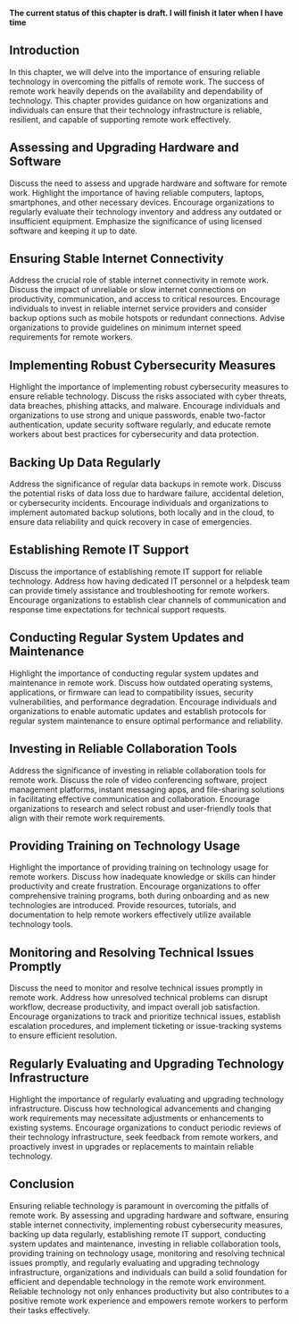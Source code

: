 **The current status of this chapter is draft. I will finish it later when I have time**

Introduction
------------

In this chapter, we will delve into the importance of ensuring reliable technology in overcoming the pitfalls of remote work. The success of remote work heavily depends on the availability and dependability of technology. This chapter provides guidance on how organizations and individuals can ensure that their technology infrastructure is reliable, resilient, and capable of supporting remote work effectively.

Assessing and Upgrading Hardware and Software
---------------------------------------------

Discuss the need to assess and upgrade hardware and software for remote work. Highlight the importance of having reliable computers, laptops, smartphones, and other necessary devices. Encourage organizations to regularly evaluate their technology inventory and address any outdated or insufficient equipment. Emphasize the significance of using licensed software and keeping it up to date.

Ensuring Stable Internet Connectivity
-------------------------------------

Address the crucial role of stable internet connectivity in remote work. Discuss the impact of unreliable or slow internet connections on productivity, communication, and access to critical resources. Encourage individuals to invest in reliable internet service providers and consider backup options such as mobile hotspots or redundant connections. Advise organizations to provide guidelines on minimum internet speed requirements for remote workers.

Implementing Robust Cybersecurity Measures
------------------------------------------

Highlight the importance of implementing robust cybersecurity measures to ensure reliable technology. Discuss the risks associated with cyber threats, data breaches, phishing attacks, and malware. Encourage individuals and organizations to use strong and unique passwords, enable two-factor authentication, update security software regularly, and educate remote workers about best practices for cybersecurity and data protection.

Backing Up Data Regularly
-------------------------

Address the significance of regular data backups in remote work. Discuss the potential risks of data loss due to hardware failure, accidental deletion, or cybersecurity incidents. Encourage individuals and organizations to implement automated backup solutions, both locally and in the cloud, to ensure data reliability and quick recovery in case of emergencies.

Establishing Remote IT Support
------------------------------

Discuss the importance of establishing remote IT support for reliable technology. Address how having dedicated IT personnel or a helpdesk team can provide timely assistance and troubleshooting for remote workers. Encourage organizations to establish clear channels of communication and response time expectations for technical support requests.

Conducting Regular System Updates and Maintenance
-------------------------------------------------

Highlight the importance of conducting regular system updates and maintenance in remote work. Discuss how outdated operating systems, applications, or firmware can lead to compatibility issues, security vulnerabilities, and performance degradation. Encourage individuals and organizations to enable automatic updates and establish protocols for regular system maintenance to ensure optimal performance and reliability.

Investing in Reliable Collaboration Tools
-----------------------------------------

Address the significance of investing in reliable collaboration tools for remote work. Discuss the role of video conferencing software, project management platforms, instant messaging apps, and file-sharing solutions in facilitating effective communication and collaboration. Encourage organizations to research and select robust and user-friendly tools that align with their remote work requirements.

Providing Training on Technology Usage
--------------------------------------

Highlight the importance of providing training on technology usage for remote workers. Discuss how inadequate knowledge or skills can hinder productivity and create frustration. Encourage organizations to offer comprehensive training programs, both during onboarding and as new technologies are introduced. Provide resources, tutorials, and documentation to help remote workers effectively utilize available technology tools.

Monitoring and Resolving Technical Issues Promptly
--------------------------------------------------

Discuss the need to monitor and resolve technical issues promptly in remote work. Address how unresolved technical problems can disrupt workflow, decrease productivity, and impact overall job satisfaction. Encourage organizations to track and prioritize technical issues, establish escalation procedures, and implement ticketing or issue-tracking systems to ensure efficient resolution.

Regularly Evaluating and Upgrading Technology Infrastructure
------------------------------------------------------------

Highlight the importance of regularly evaluating and upgrading technology infrastructure. Discuss how technological advancements and changing work requirements may necessitate adjustments or enhancements to existing systems. Encourage organizations to conduct periodic reviews of their technology infrastructure, seek feedback from remote workers, and proactively invest in upgrades or replacements to maintain reliable technology.

Conclusion
----------

Ensuring reliable technology is paramount in overcoming the pitfalls of remote work. By assessing and upgrading hardware and software, ensuring stable internet connectivity, implementing robust cybersecurity measures, backing up data regularly, establishing remote IT support, conducting system updates and maintenance, investing in reliable collaboration tools, providing training on technology usage, monitoring and resolving technical issues promptly, and regularly evaluating and upgrading technology infrastructure, organizations and individuals can build a solid foundation for efficient and dependable technology in the remote work environment. Reliable technology not only enhances productivity but also contributes to a positive remote work experience and empowers remote workers to perform their tasks effectively.
